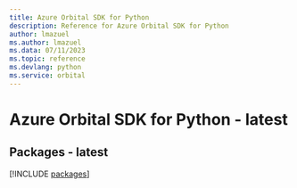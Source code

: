 ```yaml
---
title: Azure Orbital SDK for Python
description: Reference for Azure Orbital SDK for Python
author: lmazuel
ms.author: lmazuel
ms.data: 07/11/2023
ms.topic: reference
ms.devlang: python
ms.service: orbital
---
```

# Azure Orbital SDK for Python - latest
## Packages - latest
[!INCLUDE [packages](orbital-index.md)]
